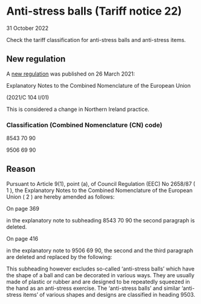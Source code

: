 # Anti-stress balls (Tariff notice 22)
31 October 2022


Check the tariff classification for anti-stress balls and anti-stress items.


## New regulation

A [new regulation](https://eur-lex.europa.eu/legal-content/EN/TXT/?uri=CELEX%3A52021XC0326%2803%29&qid=1660913352837) was published on 26 March 2021:

Explanatory Notes to the Combined Nomenclature of the European Union

(2021/C 104 I/01)

This is considered a change in Northern Ireland practice.

### Classification (Combined Nomenclature (CN) code)

8543 70 90

9506 69 90

## Reason

Pursuant to Article 9(1), point (a), of Council Regulation (EEC) No 2658/87 ( 1 ), the Explanatory Notes to the Combined Nomenclature of the European Union ( 2 ) are hereby amended as follows:

On page 369

in the explanatory note to subheading 8543 70 90 the second paragraph is deleted.

On page 416

in the explanatory note to 9506 69 90, the second and the third paragraph are deleted and replaced by the following:

This subheading however excludes so-called ‘anti-stress balls’ which have the shape of a ball and can be decorated in various ways. They are usually made of plastic or rubber and are designed to be repeatedly squeezed in the hand as an anti-stress exercise. The ‘anti-stress balls’ and similar ‘anti-stress items’ of various shapes and designs are classified in heading 9503.
